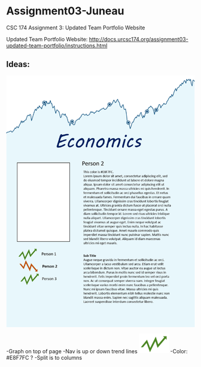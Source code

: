 # Assignment03-Juneau
CSC 174 Assignment 3: Updated Team Portfolio Website

Updated Team Portfolio Website:
http://docs.urcsc174.org/assignment03-updated-team-portfolio/instructions.html


## Ideas:
![page layout](https://github.com/RandomWright/Assignment03-Juneau/blob/master/ideas/idea1.png)

-Graph on top of page
-Nav is up or down trend lines
![arrow](https://github.com/RandomWright/Assignment03-Juneau/blob/master/ideas/arrowUp.png)
-Color: #E8F7FC ?
-Split is to columns
